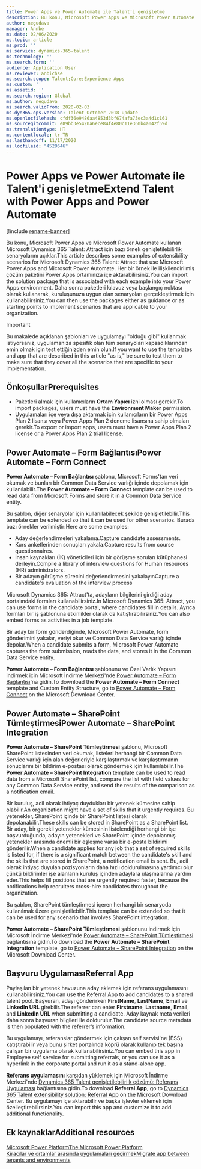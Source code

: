 ```yaml
---
title: Power Apps ve Power Automate ile Talent'i genişletme
description: Bu konu, Microsoft Power Apps ve Microsoft Power Automate kullanan Microsoft Dynamics 365 Talent - Attract için bazı örnek genişletilebilirlik senaryolarını açıklar.
author: negudava
manager: Annbe
ms.date: 02/06/2020
ms.topic: article
ms.prod: ''
ms.service: dynamics-365-talent
ms.technology: ''
ms.search.form: ''
audience: Application User
ms.reviewer: anbichse
ms.search.scope: Talent;Core;Experience Apps
ms.custom: ''
ms.assetid: ''
ms.search.region: Global
ms.author: negudava
ms.search.validFrom: 2020-02-03
ms.dyn365.ops.version: Talent October 2018 update
ms.openlocfilehash: cfdf36e9486aa4853d3bf674afa73ec3a4d1c161
ms.sourcegitcommit: e89bb3e5420a6ece84f4e80c11e360b4a042f59d
ms.translationtype: HT
ms.contentlocale: tr-TR
ms.lasthandoff: 11/17/2020
ms.locfileid: "4529646"
---
```

# <a name="extend-talent-with-power-apps-and-power-automate"></a><span data-ttu-id="a3534-103">Power Apps ve Power Automate ile Talent'i genişletme</span><span class="sxs-lookup"><span data-stu-id="a3534-103">Extend Talent with Power Apps and Power Automate</span></span>

[!include [rename-banner](~/includes/cc-data-platform-banner.md)]

<span data-ttu-id="a3534-104">Bu konu, Microsoft Power Apps ve Microsoft Power Automate kullanan Microsoft Dynamics 365 Talent: Attract için bazı örnek genişletilebilirlik senaryolarını açıklar.</span><span class="sxs-lookup"><span data-stu-id="a3534-104">This article describes some examples of extensibility scenarios for Microsoft Dynamics 365 Talent: Attract that use Microsoft Power Apps and Microsoft Power Automate.</span></span> <span data-ttu-id="a3534-105">Her bir örnek ile ilişkilendirilmiş çözüm paketini Power Apps ortamınıza içe aktarabilirsiniz.</span><span class="sxs-lookup"><span data-stu-id="a3534-105">You can import the solution package that is associated with each example into your Power Apps environment.</span></span> <span data-ttu-id="a3534-106">Daha sonra paketleri kılavuz veya başlangıç noktası olarak kullanarak, kuruluşunuza uygun olan senaryoları gerçekleştirmek için kullanabilirsiniz.</span><span class="sxs-lookup"><span data-stu-id="a3534-106">You can then use the packages either as guidance or as starting points to implement scenarios that are applicable to your organization.</span></span>

> [!IMPORTANT]
> <span data-ttu-id="a3534-107">Bu makalede açıklanan şablonları ve uygulamayı "olduğu gibi" kullanmak istiyorsanız, uygulamanıza spesifik olan tüm senaryoları kapsadıklarından emin olmak için test ettiğinizden emin olun.</span><span class="sxs-lookup"><span data-stu-id="a3534-107">If you want to use the templates and app that are described in this article "as is," be sure to test them to make sure that they cover all the scenarios that are specific to your implementation.</span></span>


## <a name="prerequisites"></a><span data-ttu-id="a3534-108">Önkoşullar</span><span class="sxs-lookup"><span data-stu-id="a3534-108">Prerequisites</span></span>

- <span data-ttu-id="a3534-109">Paketleri almak için kullanıcıların **Ortam Yapıcı** izni olması gerekir.</span><span class="sxs-lookup"><span data-stu-id="a3534-109">To import packages, users must have the **Environment Maker** permission.</span></span>
- <span data-ttu-id="a3534-110">Uygulamaları içe veya dışa aktarmak için kullanıcıların bir Power Apps Plan 2 lisansı veya Power Apps Plan 2 deneme lisansına sahip olmaları gerekir.</span><span class="sxs-lookup"><span data-stu-id="a3534-110">To export or import apps, users must have a Power Apps Plan 2 license or a Power Apps Plan 2 trial license.</span></span>

## <a name="power-automate--form-connect"></a><span data-ttu-id="a3534-111">Power Automate – Form Bağlantısı</span><span class="sxs-lookup"><span data-stu-id="a3534-111">Power Automate – Form Connect</span></span>

<span data-ttu-id="a3534-112">**Power Automate – Form Bağlantısı** şablonu, Microsoft Forms'tan veri okumak ve bunları bir Common Data Service varlığı içinde depolamak için kullanılabilir.</span><span class="sxs-lookup"><span data-stu-id="a3534-112">The **Power Automate – Form Connect** template can be used to read data from Microsoft Forms and store it in a Common Data Service entity.</span></span>

<span data-ttu-id="a3534-113">Bu şablon, diğer senaryolar için kullanılabilecek şekilde genişletilebilir.</span><span class="sxs-lookup"><span data-stu-id="a3534-113">This template can be extended so that it can be used for other scenarios.</span></span> <span data-ttu-id="a3534-114">Burada bazı örnekler verilmiştir:</span><span class="sxs-lookup"><span data-stu-id="a3534-114">Here are some examples:</span></span>

- <span data-ttu-id="a3534-115">Aday değerlendirmeleri yakalama.</span><span class="sxs-lookup"><span data-stu-id="a3534-115">Capture candidate assessments.</span></span>
- <span data-ttu-id="a3534-116">Kurs anketlerinden sonuçları yakala.</span><span class="sxs-lookup"><span data-stu-id="a3534-116">Capture results from course questionnaires.</span></span>
- <span data-ttu-id="a3534-117">İnsan kaynakları (İK) yöneticileri için bir görüşme soruları kütüphanesi derleyin.</span><span class="sxs-lookup"><span data-stu-id="a3534-117">Compile a library of interview questions for Human resources (HR) administrators.</span></span>
- <span data-ttu-id="a3534-118">Bir adayın görüşme sürecini değerlendirmesini yakalayın</span><span class="sxs-lookup"><span data-stu-id="a3534-118">Capture a candidate's evaluation of the interview process</span></span>

<span data-ttu-id="a3534-119">Microsoft Dynamics 365: Attract'ta, adayların bilgilerini girdiği aday portalındaki formları kullanabilirsiniz.</span><span class="sxs-lookup"><span data-stu-id="a3534-119">In Microsoft Dynamics 365: Attract, you can use forms in the candidate portal, where candidates fill in details.</span></span> <span data-ttu-id="a3534-120">Ayrıca formları bir iş şablonuna etkinlikler olarak da katıştırabilirsiniz.</span><span class="sxs-lookup"><span data-stu-id="a3534-120">You can also embed forms as activities in a job template.</span></span>

<span data-ttu-id="a3534-121">Bir aday bir form gönderdiğinde, Microsoft Power Automate, form gönderimini yakalar, veriyi okur ve Common Data Service varlığı içinde depolar.</span><span class="sxs-lookup"><span data-stu-id="a3534-121">When a candidate submits a form, Microsoft Power Automate captures the form submission, reads the data, and stores it in the Common Data Service entity.</span></span>

<span data-ttu-id="a3534-122">**Power Automate – Form Bağlantısı** şablonunu ve Özel Varlık Yapısını indirmek için Microsoft İndirme Merkezi'nde [Power Automate – Form Bağlantısı](https://go.microsoft.com/fwlink/?linkid=2081988)'na gidin.</span><span class="sxs-lookup"><span data-stu-id="a3534-122">To download the **Power Automate – Form Connect** template and Custom Entity Structure, go to [Power Automate – Form Connect](https://go.microsoft.com/fwlink/?linkid=2081988) on the Microsoft Download Center.</span></span>

## <a name="power-automate--sharepoint-integration"></a><span data-ttu-id="a3534-123">Power Automate – SharePoint Tümleştirmesi</span><span class="sxs-lookup"><span data-stu-id="a3534-123">Power Automate – SharePoint Integration</span></span>

<span data-ttu-id="a3534-124">**Power Automate – SharePoint Tümleştirmesi** şablonu, Microsoft SharePoint listesinden veri okumak, listeleri herhangi bir Common Data Service varlığı için alan değerleriyle karşılaştırmak ve karşılaştırmanın sonuçlarını bir bildirim e-postası olarak göndermek için kullanılabilir.</span><span class="sxs-lookup"><span data-stu-id="a3534-124">The **Power Automate – SharePoint Integration** template can be used to read data from a Microsoft SharePoint list, compare the list with field values for any Common Data Service entity, and send the results of the comparison as a notification email.</span></span> 

<span data-ttu-id="a3534-125">Bir kuruluş, acil olarak ihtiyaç duydukları bir yetenek kümesine sahip olabilir.</span><span class="sxs-lookup"><span data-stu-id="a3534-125">An organization might have a set of skills that it urgently requires.</span></span> <span data-ttu-id="a3534-126">Bu yetenekler, SharePoint içinde bir SharePoint listesi olarak depolanabilir.</span><span class="sxs-lookup"><span data-stu-id="a3534-126">These skills can be stored in SharePoint as a SharePoint list.</span></span> <span data-ttu-id="a3534-127">Bir aday, bir gerekli yetenekler kümesinin listelendiği herhangi bir işe başvurduğunda, adayın yetenekleri ve SharePoint içinde depolanmış yetenekler arasında önemli bir eşleşme varsa bir e-posta bildirimi gönderilir.</span><span class="sxs-lookup"><span data-stu-id="a3534-127">When a candidate applies for any job that a set of required skills is listed for, if there is a significant match between the candidate's skill and the skills that are stored in SharePoint, a notification email is sent.</span></span> <span data-ttu-id="a3534-128">Bu, acil olarak ihtiyaç duyulan pozisyonların daha hızlı doldurulmasına yardımcı olur çünkü bildirimler işe alanların kuruluş içinden adaylara ulaşmalarına yardım eder.</span><span class="sxs-lookup"><span data-stu-id="a3534-128">This helps fill positions that are urgently required faster, because the notifications help recruiters cross-hire candidates throughout the organization.</span></span>

<span data-ttu-id="a3534-129">Bu şablon, SharePoint tümleştirmesi içeren herhangi bir senaryoda kullanılmak üzere genişletilebilir.</span><span class="sxs-lookup"><span data-stu-id="a3534-129">This template can be extended so that it can be used for any scenario that involves SharePoint integration.</span></span>

<span data-ttu-id="a3534-130">**Power Automate – SharePoint Tümleştirmesi** şablonunu indirmek için Microsoft İndirme Merkezi'nde [Power Automate – SharePoint Tümleştirmesi](https://go.microsoft.com/fwlink/?linkid=2082109) bağlantısına gidin.</span><span class="sxs-lookup"><span data-stu-id="a3534-130">To download the **Power Automate – SharePoint Integration** template, go to [Power Automate – SharePoint Integration](https://go.microsoft.com/fwlink/?linkid=2082109) on the Microsoft Download Center.</span></span>

## <a name="referral-app"></a><span data-ttu-id="a3534-131">Başvuru Uygulaması</span><span class="sxs-lookup"><span data-stu-id="a3534-131">Referral App</span></span>

<span data-ttu-id="a3534-132">Paylaşılan bir yetenek havuzuna aday eklemek için referans uygulamasını kullanabilirsiniz.</span><span class="sxs-lookup"><span data-stu-id="a3534-132">You can use the Referral App to add candidates to a shared talent pool.</span></span> <span data-ttu-id="a3534-133">Başvuran, adayı gönderirken **FirstName**, **LastName**, **Email** ve **Linkedln URL** girebilir.</span><span class="sxs-lookup"><span data-stu-id="a3534-133">The referrer can enter **Firstname**, **Lastname**, **Email**, and **LinkedIn URL** when submitting a candidate.</span></span> <span data-ttu-id="a3534-134">Aday kaynak meta verileri daha sonra başvuran bilgileri ile doldurulur.</span><span class="sxs-lookup"><span data-stu-id="a3534-134">The candidate source metadata is then populated with the referrer’s information.</span></span>

<span data-ttu-id="a3534-135">Bu uygulamayı, referanslar göndermek için çalışan self servisi'ne (ESS) katıştırabilir veya bunu şirket portalında köprü olarak kullanıp tek başına çalışan bir uygulama olarak kullanabilirsiniz.</span><span class="sxs-lookup"><span data-stu-id="a3534-135">You can embed this app in Employee self service for submitting referrals, or you can use it as a hyperlink in the corporate portal and run it as a stand-alone app.</span></span>

<span data-ttu-id="a3534-136">**Referans uygulamasını** karşıdan yüklemek için Microsoft İndirme Merkezi'nde [Dynamics 365 Talent genişletilebilirlik çözümü: Referans Uygulaması](https://www.microsoft.com/download/details.aspx?id=58497) bağlantısına gidin.</span><span class="sxs-lookup"><span data-stu-id="a3534-136">To download **Referral App**, go to [Dynamics 365 Talent extensibility solution: Referral App](https://www.microsoft.com/download/details.aspx?id=58497) on the Microsoft Download Center.</span></span> <span data-ttu-id="a3534-137">Bu uygulamayı içe aktarabilir ve başka işlevler eklemek için özelleştirebilirsiniz.</span><span class="sxs-lookup"><span data-stu-id="a3534-137">You can import this app and customize it to add additional functionality.</span></span>

## <a name="additional-resources"></a><span data-ttu-id="a3534-138">Ek kaynaklar</span><span class="sxs-lookup"><span data-stu-id="a3534-138">Additional resources</span></span>

[<span data-ttu-id="a3534-139">Microsoft Power Platform</span><span class="sxs-lookup"><span data-stu-id="a3534-139">The Microsoft Power Platform</span></span>](https://docs.microsoft.com/power-platform/admin/admin-documentation)</br>
[<span data-ttu-id="a3534-140">Kiracılar ve ortamlar arasında uygulamaları geçirmek</span><span class="sxs-lookup"><span data-stu-id="a3534-140">Migrate app between tenants and environments</span></span>](https://docs.microsoft.com/power-platform/admin/environment-and-tenant-migration)
